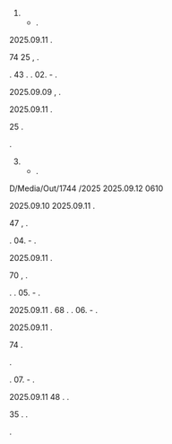 01. - .

2025.09.11 .

74 25 , .

. 43 . . 02. - .

2025.09.09 , .

2025.09.11 .

25 .

.

03. - .

D/Media/Out/1744 /2025 2025.09.12 0610

2025.09.10 2025.09.11 .

47 , .

. 04. - .

2025.09.11 .

70 , .

. . 05. - .

2025.09.11 . 68 . . 06. - .

2025.09.11 .

74 .

.

. 07. - .

2025.09.11 48 . .

35 . .

.